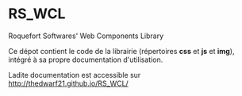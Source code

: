 # RS_WCL
Roquefort Softwares' Web Components Library

Ce dépot contient le code de la librairie (répertoires **css** et **js** et **img**), intégré à sa propre documentation d'utilisation.

Ladite documentation est accessible sur http://thedwarf21.github.io/RS_WCL/
